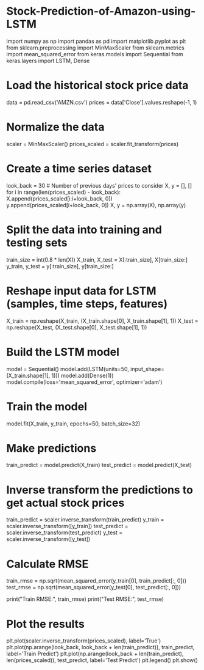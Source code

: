 # Stock-Prediction-of-Amazon-using-LSTM
import numpy as np
import pandas as pd
import matplotlib.pyplot as plt
from sklearn.preprocessing import MinMaxScaler
from sklearn.metrics import mean_squared_error
from keras.models import Sequential
from keras.layers import LSTM, Dense

# Load the historical stock price data
data = pd.read_csv('AMZN.csv')
prices = data['Close'].values.reshape(-1, 1)

# Normalize the data
scaler = MinMaxScaler()
prices_scaled = scaler.fit_transform(prices)

# Create a time series dataset
look_back = 30  # Number of previous days' prices to consider
X, y = [], []
for i in range(len(prices_scaled) - look_back):
    X.append(prices_scaled[i:i+look_back, 0])
    y.append(prices_scaled[i+look_back, 0])
X, y = np.array(X), np.array(y)

# Split the data into training and testing sets
train_size = int(0.8 * len(X))
X_train, X_test = X[:train_size], X[train_size:]
y_train, y_test = y[:train_size], y[train_size:]

# Reshape input data for LSTM (samples, time steps, features)
X_train = np.reshape(X_train, (X_train.shape[0], X_train.shape[1], 1))
X_test = np.reshape(X_test, (X_test.shape[0], X_test.shape[1], 1))

# Build the LSTM model
model = Sequential()
model.add(LSTM(units=50, input_shape=(X_train.shape[1], 1)))
model.add(Dense(1))
model.compile(loss='mean_squared_error', optimizer='adam')

# Train the model
model.fit(X_train, y_train, epochs=50, batch_size=32)

# Make predictions
train_predict = model.predict(X_train)
test_predict = model.predict(X_test)

# Inverse transform the predictions to get actual stock prices
train_predict = scaler.inverse_transform(train_predict)
y_train = scaler.inverse_transform([y_train])
test_predict = scaler.inverse_transform(test_predict)
y_test = scaler.inverse_transform([y_test])

# Calculate RMSE
train_rmse = np.sqrt(mean_squared_error(y_train[0], train_predict[:, 0]))
test_rmse = np.sqrt(mean_squared_error(y_test[0], test_predict[:, 0]))

print("Train RMSE:", train_rmse)
print("Test RMSE:", test_rmse)

# Plot the results
plt.plot(scaler.inverse_transform(prices_scaled), label='True')
plt.plot(np.arange(look_back, look_back + len(train_predict)), train_predict, label='Train Predict')
plt.plot(np.arange(look_back + len(train_predict), len(prices_scaled)), test_predict, label='Test Predict')
plt.legend()
plt.show()
